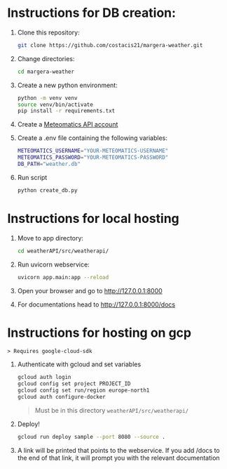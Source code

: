 # Instructions for DB creation:

1. Clone this repository:
    ```bash
    git clone https://github.com/costacis21/margera-weather.git
    ```
2. Change directories: 
    ```bash
    cd margera-weather
    ```

3. Create a new python environment:
    ```bash
    python -m venv venv
    source venv/bin/activate
    pip install -r requirements.txt
    ```
4. Create a [Meteomatics API account](https://www.meteomatics.com/en/sign-up-weather-api-test-account/)

5. Create a .env file containing the following variables:
    ```bash
    METEOMATICS_USERNAME="YOUR-METEOMATICS-USERNAME"
    METEOMATICS_PASSWORD="YOUR-METEOMATICS-PASSWORD"
    DB_PATH="weather.db"
    ```

6. Run script 
    ```bash
    python create_db.py
    ```


# Instructions for local hosting

1. Move to app directory:
    ```bash
    cd weatherAPI/src/weatherapi/
    ```

2. Run uvicorn webservice:
    ```bash
    uvicorn app.main:app --reload
    ```

3. Open your browser and go to http://127.0.0.1:8000

4. For documentations head to http://127.0.0.1:8000/docs


# Instructions for hosting on gcp
    > Requires google-cloud-sdk 

1. Authenticate with gcloud and set variables
    ```bash
    gcloud auth login
    gcloud config set project PROJECT_ID
    gcloud config set run/region europe-north1
    gcloud auth configure-docker
    ```

    > Must be in this directory `weatherAPI/src/weatherapi/`
2. Deploy!
    ```bash
    gcloud run deploy sample --port 8080 --source .
    ```
3. A link will be printed that points to the webservice. If you add /docs to the end of that link, it will prompt you with the relevant documentation

